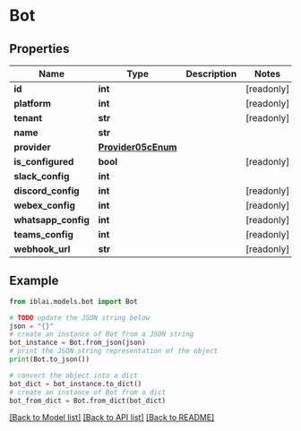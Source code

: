 # Bot


## Properties

Name | Type | Description | Notes
------------ | ------------- | ------------- | -------------
**id** | **int** |  | [readonly] 
**platform** | **int** |  | [readonly] 
**tenant** | **str** |  | [readonly] 
**name** | **str** |  | 
**provider** | [**Provider05cEnum**](Provider05cEnum.md) |  | 
**is_configured** | **bool** |  | [readonly] 
**slack_config** | **int** |  | 
**discord_config** | **int** |  | [readonly] 
**webex_config** | **int** |  | [readonly] 
**whatsapp_config** | **int** |  | [readonly] 
**teams_config** | **int** |  | [readonly] 
**webhook_url** | **str** |  | [readonly] 

## Example

```python
from iblai.models.bot import Bot

# TODO update the JSON string below
json = "{}"
# create an instance of Bot from a JSON string
bot_instance = Bot.from_json(json)
# print the JSON string representation of the object
print(Bot.to_json())

# convert the object into a dict
bot_dict = bot_instance.to_dict()
# create an instance of Bot from a dict
bot_from_dict = Bot.from_dict(bot_dict)
```
[[Back to Model list]](../README.md#documentation-for-models) [[Back to API list]](../README.md#documentation-for-api-endpoints) [[Back to README]](../README.md)


